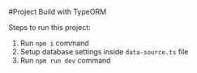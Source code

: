 #Project Build with TypeORM

Steps to run this project:

1. Run `npm i` command
2. Setup database settings inside `data-source.ts` file
3. Run `npm run dev` command
